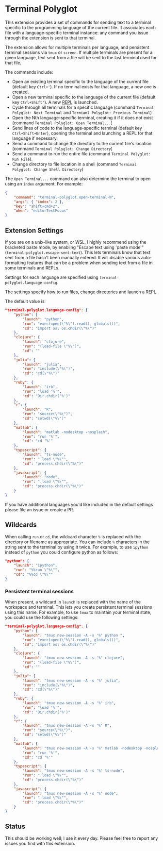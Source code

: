 # Terminal Polyglot

This extension provides a set of commands for sending text to a terminal
specific to the programming language of the current file. It associates each
file with a language-specific terminal instance: any command you issue through
the extension is sent to that terminal.

The extension allows for multiple terminals per language, and persistent
terminal sessions via `tmux` or `screen`. If multiple terminals are present for
a given language, text sent from a file will be sent to the last terminal
used for that file.

The commands include:

* Open an existing terminal specific to the language of the current file (default key `Ctrl+'`). If no terminal exists for that language, a new one is created.
* Open a new terminal specific to the language of the current file (default key `Ctrl+Shift'`). A new [REPL](https://en.wikipedia.org/wiki/Read%E2%80%93eval%E2%80%93print_loop) is launched.
* Cycle through all terminals for a specific language (command `Terminal Polyglot: Next Terminal` and `Termianl Polyglot: Previous Terminal`)
* Open the Nth language-specific terminal, creating it if it does not exist (command `Terminal Polyglot: Open Terminal...`)
* Send lines of code to the language-specific terminal (default key `Ctrl+Shift+Enter`), opening the terminal and launching a REPL for that language if necessary.
* Send a command to change the directory to the current file's location (command `Terminal Polyglot: Change Directory`)
* Send a command to run the entire file (command `Terminal Polyglot: Run File`).
* Change directory to file location in a shell (command `Terminal Polyglot: Change Shell Directory`)

The `Open Terminal...` command can also determine the terminal to open using an `index` argument. For example:

```json
{
    "command": "terminal-polyglot.open-terminal-N",
    "args": { "index": 2 },
    "key": "shift+cmd+2",
    "when": "editorTextFocus"
}
```

## Extension Settings

If you are on a unix-like system, or WSL, I highly recommend using the bracketed
paste mode, by enabling "Escape text using 'paste mode'"
(`terminal-polyglot.escape-sent-text`). This lets terminals know that text sent
from a file hasn't been manually entered. It will disable various
auto-formatting features that can be a problem when sending text from a file in
some terminals and REPLs.

Settings for each language are specified using `terminal-polyglot.language-config`.

The settings specify how to run files, change directories and launch a REPL.

The default value is:

```json
"terminal-polyglot.language-config": {
    "python": {
        "launch": "python",
        "run": "exec(open(\"%\").read(), globals())",
        "cd": "import os; os.chdir(\"%\")"
    },
    "clojure": {
        "launch": "clojure",
        "run": "(load-file \"%\")",
        "cd": ""
    },
    "julia": {
        "launch": "julia",
        "run": "include(\"%\")",
        "cd": "cd(\"%\")"
    },
    "ruby": {
        "launch": "irb",
        "run": "load '%'",
        "cd": "Dir.chdir('%')"
    },
    "r": {
        "launch": "R",
        "run": "source(\"%\")",
        "cd": "setwd(\"%\")"
    },
    "matlab": {
        "launch": "matlab -nodesktop -nosplash",
        "run": "run '%'",
        "cd": "cd '%'"
    },
    "typescript": {
        "launch": "ts-node",
        "run": ".load \"%\"",
        "cd": "process.chdir(\"%\")"
    },
    "javascript": {
        "launch": "node",
        "run": ".load \"%\"",
        "cd": "process.chdir(\"%\")"
    }
}
```

If you have additional languages you'd like included in the default settings
please file an issue or create a PR.

## Wildcards

When calling `run` or `cd`, the wildcard character `%` is replaced with the
directory or filename as appropriate. You can include `%` characters in the
string sent to the terminal by using it twice. For example, to use `ipython`
instead of `python` you could configure python as follows:

```json
"python": {
    "launch": "ipython",
    "run": "%%run \"%\"",
    "cd": "%%cd \"%\""
}
```

### Persistent terminal sessions

When present, a wildcard in `launch` is replaced with the name of the workspace
and terminal. This lets you create persistent terminal sessions using this name.
For example, to use `tmux` to maintain your terminal state, you could use the
following settings:

```json
"terminal-polyglot.language-config": {
    "python": {
        "launch": "tmux new-session -A -s '%' python ",
        "run": "exec(open(\"%\").read(), globals())",
        "cd": "import os; os.chdir(\"%\")"
    },
    "clojure": {
        "launch": "tmux new-session -A -s '%' clojure",
        "run": "(load-file \"%\")",
        "cd": ""
    },
    "julia": {
        "launch": "tmux new-session -A -s '%' julia",
        "run": "include(\"%\")",
        "cd": "cd(\"%\")"
    },
    "ruby": {
        "launch": "tmux new-session -A -s '%' irb",
        "run": "load '%'",
        "cd": "Dir.chdir('%')"
    },
    "r": {
        "launch": "tmux new-session -A -s '%' R",
        "run": "source(\"%\")",
        "cd": "setwd(\"%\")"
    },
    "matlab": {
        "launch": "tmux new-session -A -s '%' matlab -nodesktop -nosplas",
        "run": "run '%'",
        "cd": "cd '%'"
    },
    "typescript": {
        "launch": "tmux new-session -A -s '%' ts-node",
        "run": ".load \"%\"",
        "cd": "process.chdir(\"%\")"
    },
    "javascript": {
        "launch": "tmux new-session -A -s '%' node",
        "run": ".load \"%\"",
        "cd": "process.chdir(\"%\")"
    }
}
```

## Status

This should be working well; I use it every day. Please feel free to report
any issues you find with this extension.
